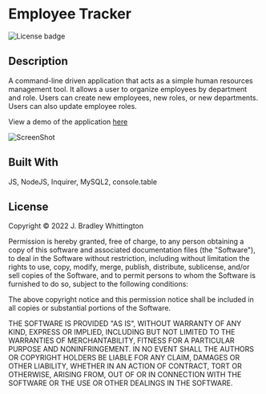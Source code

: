 # Employee Tracker
![License badge](https://img.shields.io/badge/license-MIT-blue)

## Description

A command-line driven application that acts as a simple human resources management tool. It allows a user to organize employees by department and role. Users can create new employees, new roles, or new departments. Users can also update employee roles.

View a demo of the application [here](./assets/images/employee-tracker_screenshot.png)

![ScreenShot]()


## Built With

JS, NodeJS, Inquirer, MySQL2, console.table

## License

Copyright © 2022 J. Bradley Whittington

Permission is hereby granted, free of charge, to any person obtaining a copy
of this software and associated documentation files (the "Software"), to deal
in the Software without restriction, including without limitation the rights
to use, copy, modify, merge, publish, distribute, sublicense, and/or sell
copies of the Software, and to permit persons to whom the Software is
furnished to do so, subject to the following conditions:

The above copyright notice and this permission notice shall be included in all
copies or substantial portions of the Software.

THE SOFTWARE IS PROVIDED "AS IS", WITHOUT WARRANTY OF ANY KIND, EXPRESS OR
IMPLIED, INCLUDING BUT NOT LIMITED TO THE WARRANTIES OF MERCHANTABILITY,
FITNESS FOR A PARTICULAR PURPOSE AND NONINFRINGEMENT. IN NO EVENT SHALL THE
AUTHORS OR COPYRIGHT HOLDERS BE LIABLE FOR ANY CLAIM, DAMAGES OR OTHER
LIABILITY, WHETHER IN AN ACTION OF CONTRACT, TORT OR OTHERWISE, ARISING FROM,
OUT OF OR IN CONNECTION WITH THE SOFTWARE OR THE USE OR OTHER DEALINGS IN THE
SOFTWARE.
